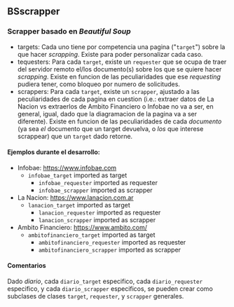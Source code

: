 ## BSscrapper

### Scrapper basado en _Beautiful Soup_

* targets:
	Cada uno tiene por competencia una pagina ("```target```") sobre la que hacer _scrapping_.
	Existe para poder personalizar cada caso.
* tequesters:
	Para cada ```target```, existe un ```requester``` que se ocupa de traer del servidor remoto el/los documento(s) sobre los que se quiere hacer _scrapping_.
	Existe en funcion de las peculiaridades que ese _requesting_ pudiera tener, como bloqueo por numero de solicitudes.
* scrappers:
	Para cada ```target```, existe un ```scrapper```, ajustado a las peculiaridades de cada pagina en cuestion (i.e.: extraer datos de La Nacion vs extraerlos de Ambito Financiero o Infobae no va a ser, en general, igual, dado que la diagramacion de la pagina va a ser diferente).
	Existe en funcion de las peculiaridades de cada *documento* (ya sea *el* documento que un target devuelva, o *los* que interese scrappear) que un ```target``` dado retorne.

#### Ejemplos durante el desarrollo:

 * Infobae: https://www.infobae.com
	* ```infobae_target``` imported as target
	  * ```infobae_requester``` imported as requester
	  * ```infobae_scrapper``` imported as scrapper
 * La Nacion: https://www.lanacion.com.ar
	* ```lanacion_target``` imported as target
	  * ```lanacion_requester``` imported as requester
	  * ```lanacion_scrapper``` imported as scrapper
 * Ambito Financiero: https://www.ambito.com/
	* ```ambitofinanciero_target``` imported as target
	  * ```ambitofinanciero_requester``` imported as requester
	  * ```ambitofinanciero_scrapper``` imported as scrapper


#### Comentarios

Dado *diario*, cada ```diario_target``` especifico, cada ```diario_requester``` especifico, y cada ```diario_scrapper``` especificos, se pueden crear como subclases de clases ```target```, ```requester```, y ```scrapper``` generales.

